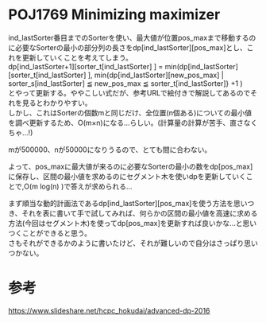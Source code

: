 # POJ1769 Minimizing maximizer
ind_lastSorter番目までのSorterを使い、最大値が位置pos_maxまで移動するのに必要なSorterの最小の部分列の長さをdp[ind_lastSorter][pos_max]とし、これを更新していくことを考えてしまう。  
dp[ind_lastSorter+1][sorter_t[ind_lastSorter] ] = min(dp[ind_lastSorter][sorter_t[ind_lastSorter] ], min{dp[ind_lastSorter][new_pos_max] | sorter_s[ind_lastSorter] ≦ new_pos_max ≦ sorter_t[ind_lastSorter]} +1 )  
とやって更新する。ややこしい式だが、参考URLで絵付きで解説してあるのでそれを見るとわかりやすい。  
しかし、これはSorterの個数mと同じだけ、全位置(n個ある)についての最小値を調べ更新するため、O(m×n)になる...らしい。(計算量の計算が苦手、直さなくちゃ...!)  
  
mが500000、nが50000になりうるので、とても間に合わない。  

よって、pos_maxに最大値が来るのに必要なSorterの最小の数をdp[pos_max]に保存し、区間の最小値を求めるのにセグメント木を使いdpを更新していくことで,O(m log(n) )で答えが求められる...  
  
まず順当な動的計画法であるdp[ind_lastSorter][pos_max]を使う方法を思いつき、それを表に書いて手で試してみれば、何らかの区間の最小値を高速に求める方法(今回はセグメント木)を使ってdp[pos_max]を更新すれば良いかな...と思いつくことができると思う。  
さもそれができるかのように書いたけど、それが難しいので自分はさっぱり思いつかない。  

#  参考
<https://www.slideshare.net/hcpc_hokudai/advanced-dp-2016>
